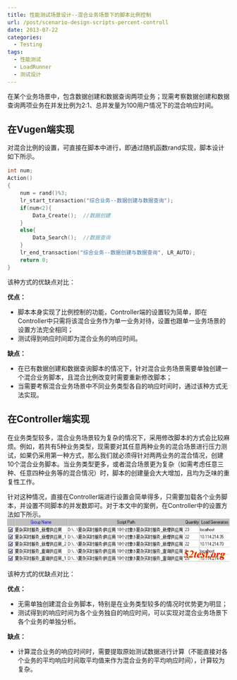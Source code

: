 ```yaml
---
title: 性能测试场景设计--混合业务场景下的脚本比例控制
url: /post/scenario-design-scripts-percent-controll
date: 2013-07-22
categories:
  - Testing
tags:
  - 性能测试
  - LoadRunner
  - 测试设计
---
```


在某个业务场景中，包含数据创建和数据查询两项业务；现需考察数据创建和数据查询两项业务在并发比例为2:1、总并发量为100用户情况下的混合响应时间。

## 在Vugen端实现

对混合比例的设置，可直接在脚本中进行，即通过随机函数rand实现，脚本设计如下所示。

```C
int num;
Action()
{
    num = rand()%3;
    lr_start_transaction("综合业务--数据创建与数据查询");
    if(num<2){
        Data_Create();  //数据创建
    }
    else{
        Data_Search();  //数据查询
    }
    lr_end_transaction("综合业务--数据创建与数据查询", LR_AUTO);
    return 0;
}
```

该种方式的优缺点对比：

**优点：**

- 脚本本身实现了比例控制的功能，Controller端的设置较为简单，即在Controller中只需将该混合业务作为单一业务对待，设置也跟单一业务场景的设置方法完全相同；
- 测试得到响应时间即为混合业务的响应时间。

**缺点：**

- 在已有数据创建和数据查询脚本的情况下，针对混合业务场景需要单独创建一个混合业务脚本，且混合比例改变时需要重新修改脚本；
- 当需要考察混合业务场景中不同业务类型各自的响应时间时，通过该种方式无法实现。

## 在Controller端实现

在业务类型较多，混合业务场景较为复杂的情况下，采用修改脚本的方式会比较麻烦。例如，若共有5种业务类型，现需要对其任意两种业务的混合场景进行压力测试，如果仍采用第一种方式，那么我们就必须得针对两两业务的混合情况，创建10个混合业务脚本。当业务类型更多，或者混合场景更为复杂（如需考虑任意三种、任意四种业务等的混合情况）时，脚本的创建量会大大增加，且均为乏味的重复性工作。

针对这种情况，直接在Controller端进行设置会简单得多，只需要加载各个业务脚本，并设置不同脚本的并发数即可。对于本文中的案例，在Controller中的设置方法如下所示。
![Controller中的设置](/images/20130722100930_Settings-in-Controller.png)

该种方式的优缺点对比：

**优点：**

- 无需单独创建混合业务脚本，特别是在业务类型较多的情况时优势更为明显；
- 测试得到的响应时间为各个业务独自的响应时间，可以实现对混合业务场景下各个业务的单独分析。

**缺点：**

- 计算混合业务的响应时间时，需要提取原始测试数据进行计算（不能直接对各个业务的平均响应时间取平均值来作为混合业务的平均响应时间），计算较为复杂。
